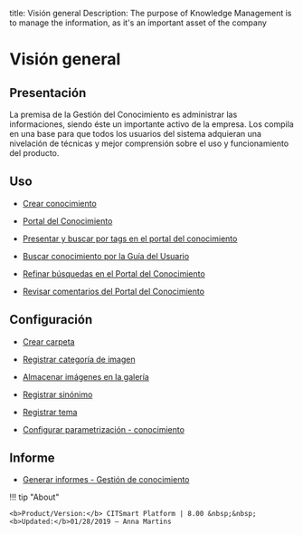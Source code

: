 title: Visión general
Description: The purpose of Knowledge Management is to manage the information, as it's an important asset of the company 
# Visión general

Presentación
----------------

La premisa de la Gestión del Conocimiento es administrar las informaciones, siendo éste un importante activo de la empresa. Los compila en una base para que todos los usuarios del sistema adquieran una nivelación de técnicas y mejor comprensión sobre el uso y funcionamiento del producto.

Uso
-------

- [Crear conocimiento](/es-es/citsmart-platform-8/processes/knowledge/use/create-knowledge.html)

- [Portal del Conocimiento](/es-es/citsmart-platform-8/processes/knowledge/use/knowledge-portal.html)

- [Presentar y buscar por tags en el portal del conocimiento](/es-es/citsmart-platform-8/processes/knowledge/use/display-tags-on-knowledge-portal.html)

- [Buscar conocimiento por la Guía del Usuario](/es-es/citsmart-platform-8/processes/knowledge/use/search-knowledge-by-user-guide.html)

- [Refinar búsquedas en el Portal del Conocimiento](/es-es/citsmart-platform-8/processes/knowledge/configuration/refine-search-knowledge-portal.html)

- [Revisar comentarios del Portal del Conocimiento](/es-es/citsmart-platform-8/processes/knowledge/use/review-reviews.html)

Configuración
-----------------

- [Crear carpeta](/es-es/citsmart-platform-8/processes/knowledge/configuration/create-folder.html)

- [Registrar categoría de imagen](/es-es/citsmart-platform-8/processes/knowledge/configuration/register-image-category.html)

- [Almacenar imágenes en la galería](/es-es/citsmart-platform-8/processes/knowledge/configuration/store-images-gallery.html)

- [Registrar sinónimo](/es-es/citsmart-platform-8/processes/knowledge/configuration/register-synonym.html)

- [Registrar tema](/es-es/citsmart-platform-8/processes/knowledge/configuration/register-subject.html)

- [Configurar parametrización - conocimiento](/es-es/citsmart-platform-8/platform-administration/parameters-list/configure-parametrization-knowledge.html)  

Informe
-----------

- [Generar informes - Gestión de conocimiento](/es-es/citsmart-platform-8/processes/knowledge/use/generate-reports-knowledge-management.html)

!!! tip "About"

    <b>Product/Version:</b> CITSmart Platform | 8.00 &nbsp;&nbsp;
    <b>Updated:</b>01/28/2019 – Anna Martins
